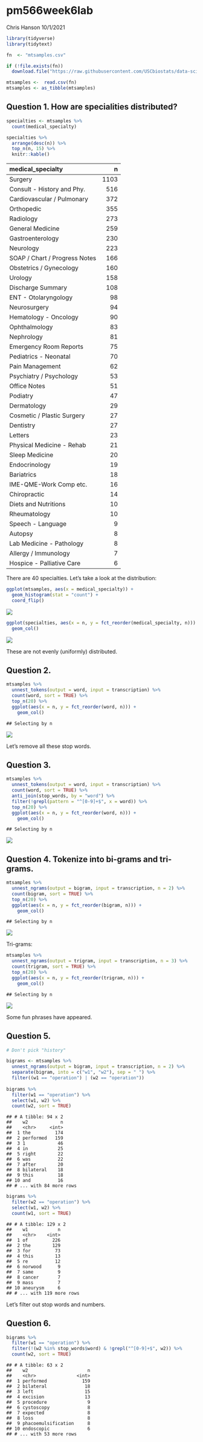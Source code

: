 pm566week6lab
================
Chris Hanson
10/1/2021

``` r
library(tidyverse)
library(tidytext)
```

``` r
fn  <- "mtsamples.csv"

if (!file.exists(fn))
  download.file("https://raw.githubusercontent.com/USCbiostats/data-science-data/master/00_mtsamples/mtsamples.csv", destfile = fn)

mtsamples <-  read.csv(fn)
mtsamples <- as_tibble(mtsamples)
```

## Question 1. How are specialities distributed?

``` r
specialties <- mtsamples %>%
  count(medical_specialty)

specialties %>%
  arrange(desc(n)) %>%
  top_n(n, 15) %>%
  knitr::kable()
```

| medical\_specialty            |    n |
|:------------------------------|-----:|
| Surgery                       | 1103 |
| Consult - History and Phy.    |  516 |
| Cardiovascular / Pulmonary    |  372 |
| Orthopedic                    |  355 |
| Radiology                     |  273 |
| General Medicine              |  259 |
| Gastroenterology              |  230 |
| Neurology                     |  223 |
| SOAP / Chart / Progress Notes |  166 |
| Obstetrics / Gynecology       |  160 |
| Urology                       |  158 |
| Discharge Summary             |  108 |
| ENT - Otolaryngology          |   98 |
| Neurosurgery                  |   94 |
| Hematology - Oncology         |   90 |
| Ophthalmology                 |   83 |
| Nephrology                    |   81 |
| Emergency Room Reports        |   75 |
| Pediatrics - Neonatal         |   70 |
| Pain Management               |   62 |
| Psychiatry / Psychology       |   53 |
| Office Notes                  |   51 |
| Podiatry                      |   47 |
| Dermatology                   |   29 |
| Cosmetic / Plastic Surgery    |   27 |
| Dentistry                     |   27 |
| Letters                       |   23 |
| Physical Medicine - Rehab     |   21 |
| Sleep Medicine                |   20 |
| Endocrinology                 |   19 |
| Bariatrics                    |   18 |
| IME-QME-Work Comp etc.        |   16 |
| Chiropractic                  |   14 |
| Diets and Nutritions          |   10 |
| Rheumatology                  |   10 |
| Speech - Language             |    9 |
| Autopsy                       |    8 |
| Lab Medicine - Pathology      |    8 |
| Allergy / Immunology          |    7 |
| Hospice - Palliative Care     |    6 |

There are 40 specialties. Let’s take a look at the distribution:

``` r
ggplot(mtsamples, aes(x = medical_specialty)) +
  geom_histogram(stat = "count") +
  coord_flip()
```

![](README_files/figure-gfm/unnamed-chunk-3-1.png)<!-- -->

``` r
ggplot(specialties, aes(x = n, y = fct_reorder(medical_specialty, n))) +
  geom_col()
```

![](README_files/figure-gfm/unnamed-chunk-3-2.png)<!-- -->

These are not evenly (uniformly) distributed.

## Question 2.

``` r
mtsamples %>%
  unnest_tokens(output = word, input = transcription) %>%
  count(word, sort = TRUE) %>%
  top_n(20) %>%
  ggplot(aes(x = n, y = fct_reorder(word, n))) +
    geom_col()
```

    ## Selecting by n

![](README_files/figure-gfm/token-transcript-1.png)<!-- -->

Let’s remove all these stop words.

## Question 3.

``` r
mtsamples %>%
  unnest_tokens(output = word, input = transcription) %>%
  count(word, sort = TRUE) %>%
  anti_join(stop_words, by = "word") %>%
  filter(!grepl(pattern = "^[0-9]+$", x = word)) %>%
  top_n(20) %>%
  ggplot(aes(x = n, y = fct_reorder(word, n))) +
    geom_col()
```

    ## Selecting by n

![](README_files/figure-gfm/token-transcript-wo-stop-1.png)<!-- -->

## Question 4. Tokenize into bi-grams and tri-grams.

``` r
mtsamples %>%
  unnest_ngrams(output = bigram, input = transcription, n = 2) %>%
  count(bigram, sort = TRUE) %>%
  top_n(20) %>%
  ggplot(aes(x = n, y = fct_reorder(bigram, n))) +
    geom_col()
```

    ## Selecting by n

![](README_files/figure-gfm/unnamed-chunk-4-1.png)<!-- -->

Tri-grams:

``` r
mtsamples %>%
  unnest_ngrams(output = trigram, input = transcription, n = 3) %>%
  count(trigram, sort = TRUE) %>%
  top_n(20) %>%
  ggplot(aes(x = n, y = fct_reorder(trigram, n))) +
    geom_col()
```

    ## Selecting by n

![](README_files/figure-gfm/unnamed-chunk-5-1.png)<!-- -->

Some fun phrases have appeared.

## Question 5.

``` r
# Don't pick "history"

bigrams <- mtsamples %>%
  unnest_ngrams(output = bigram, input = transcription, n = 2) %>%
  separate(bigram, into = c("w1", "w2"), sep = " ") %>%
  filter((w1 == "operation") | (w2 == "operation"))
  
bigrams %>%  
  filter(w1 == "operation") %>%
  select(w1, w2) %>%
  count(w2, sort = TRUE)
```

    ## # A tibble: 94 x 2
    ##    w2            n
    ##    <chr>     <int>
    ##  1 the         174
    ##  2 performed   159
    ##  3 1            46
    ##  4 in           25
    ##  5 right        22
    ##  6 was          22
    ##  7 after        20
    ##  8 bilateral    18
    ##  9 this         18
    ## 10 and          16
    ## # ... with 84 more rows

``` r
bigrams %>%  
  filter(w2 == "operation") %>%
  select(w1, w2) %>%
  count(w1, sort = TRUE)
```

    ## # A tibble: 129 x 2
    ##    w1           n
    ##    <chr>    <int>
    ##  1 of         226
    ##  2 the        129
    ##  3 for         73
    ##  4 this        13
    ##  5 re          12
    ##  6 norwood      9
    ##  7 same         9
    ##  8 cancer       7
    ##  9 mass         7
    ## 10 aneurysm     6
    ## # ... with 119 more rows

Let’s filter out stop words and numbers.

## Question 6.

``` r
bigrams %>%
  filter(w1 == "operation") %>%
  filter(!(w2 %in% stop_words$word) & !grepl("^[0-9]+$", w2)) %>%
  count(w2, sort = TRUE)
```

    ## # A tibble: 63 x 2
    ##    w2                      n
    ##    <chr>               <int>
    ##  1 performed             159
    ##  2 bilateral              18
    ##  3 left                   15
    ##  4 excision               13
    ##  5 procedure               9
    ##  6 cystoscopy              8
    ##  7 expected                8
    ##  8 loss                    8
    ##  9 phacoemulsification     8
    ## 10 endoscopic              6
    ## # ... with 53 more rows
